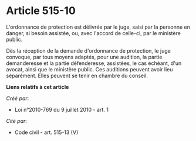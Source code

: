 # Article 515-10

L'ordonnance de protection est délivrée par le juge, saisi par la personne en danger, si besoin assistée, ou, avec l'accord
de celle-ci, par le ministère public.

Dès la réception de la demande d'ordonnance de protection, le juge convoque, par tous moyens adaptés, pour une audition, la
partie demanderesse et la partie défenderesse, assistées, le cas échéant, d'un avocat, ainsi que le ministère public. Ces
auditions peuvent avoir lieu séparément. Elles peuvent se tenir en chambre du conseil.

**Liens relatifs à cet article**

_Créé par_:

  - Loi n°2010-769 du 9 juillet 2010 - art. 1

_Cité par_:

  - Code civil - art. 515-13 (V)

